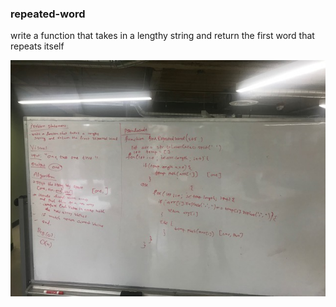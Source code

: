 ### repeated-word

write a function that takes in a lengthy string and return the first word that repeats itself

<img src = "../assets/whiteboard_31.jpg"/>
